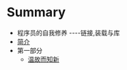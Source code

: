 # Summary

* 程序员的自我修养 ----链接,装载与库
* [简介](README.md)
* 第一部分
    * [温故而知新](gainNewKnowledgeByReviewingOld.md)

